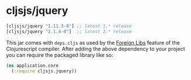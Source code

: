 # cljsjs/jquery

[](dependency)
```clojure
[cljsjs/jquery "1.11.3-0"] ;; latest 1.* release
[cljsjs/jquery "2.1.4-0"]  ;; latest 2.* release
```
[](/dependency)

This jar comes with `deps.cljs` as used by the [Foreign Libs][flibs] feature
of the Clojurescript compiler. After adding the above dependency to your project
you can require the packaged library like so:

```clojure
(ns application.core
  (:require cljsjs.jquery))
```

[flibs]: https://github.com/clojure/clojurescript/wiki/Packaging-Foreign-Dependencies
